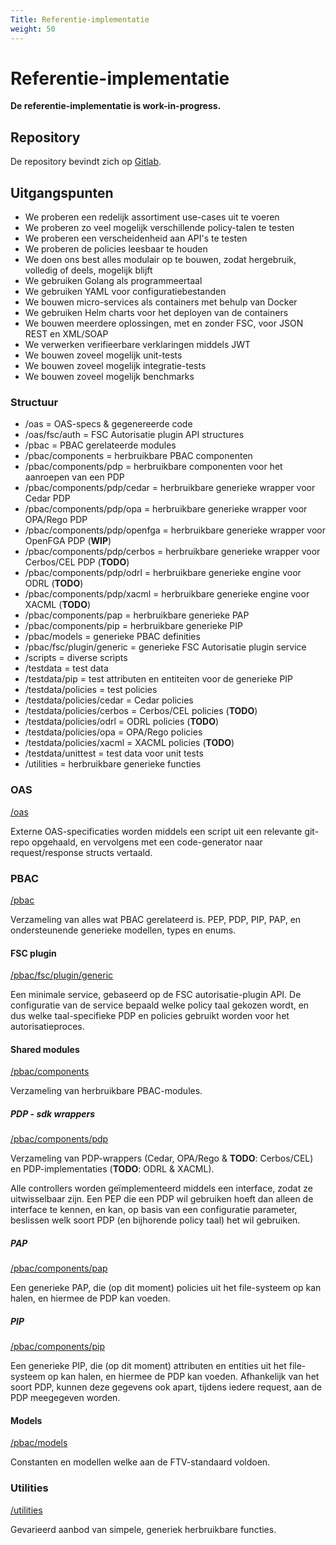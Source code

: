 ```yaml
---
Title: Referentie-implementatie
weight: 50
---
```


# Referentie-implementatie

**De referentie-implementatie is work-in-progress.**

## Repository

De repository bevindt zich op [Gitlab](https://gitlab.com/digilab.overheid.nl/ecosystem/ftv/ftv-implementatie).

## Uitgangspunten

- We proberen een redelijk assortiment use-cases uit te voeren
- We proberen zo veel mogelijk verschillende policy-talen te testen
- We proberen een verscheidenheid aan API's te testen
- We proberen de policies leesbaar te houden
- We doen ons best alles modulair op te bouwen, zodat hergebruik, volledig of deels, mogelijk blijft
- We gebruiken Golang als programmeertaal
- We gebruiken YAML voor configuratiebestanden
- We bouwen micro-services als containers met behulp van Docker
- We gebruiken Helm charts voor het deployen van de containers
- We bouwen meerdere oplossingen, met en zonder FSC, voor JSON REST en XML/SOAP
- We verwerken verifieerbare verklaringen middels JWT
- We bouwen zoveel mogelijk unit-tests
- We bouwen zoveel mogelijk integratie-tests
- We bouwen zoveel mogelijk benchmarks

### Structuur

- /oas = OAS-specs & gegenereerde code
- /oas/fsc/auth = FSC Autorisatie plugin API structures
- /pbac = PBAC gerelateerde modules
- /pbac/components = herbruikbare PBAC componenten
- /pbac/components/pdp = herbruikbare componenten voor het aanroepen van een PDP
- /pbac/components/pdp/cedar = herbruikbare generieke wrapper voor Cedar PDP
- /pbac/components/pdp/opa = herbruikbare generieke wrapper voor OPA/Rego PDP
- /pbac/components/pdp/openfga = herbruikbare generieke wrapper voor OpenFGA PDP (**WIP**)
- /pbac/components/pdp/cerbos = herbruikbare generieke wrapper voor Cerbos/CEL PDP (**TODO**)
- /pbac/components/pdp/odrl = herbruikbare generieke engine voor ODRL (**TODO**)
- /pbac/components/pdp/xacml = herbruikbare generieke engine voor XACML (**TODO**)
- /pbac/components/pap = herbruikbare generieke PAP
- /pbac/components/pip = herbruikbare generieke PIP
- /pbac/models = generieke PBAC definities
- /pbac/fsc/plugin/generic = generieke FSC Autorisatie plugin service
- /scripts = diverse scripts
- /testdata = test data
- /testdata/pip = test attributen en entiteiten voor de generieke PIP
- /testdata/policies = test policies
- /testdata/policies/cedar = Cedar policies
- /testdata/policies/cerbos = Cerbos/CEL policies (**TODO**)
- /testdata/policies/odrl = ODRL policies (**TODO**)
- /testdata/policies/opa = OPA/Rego policies
- /testdata/policies/xacml = XACML policies (**TODO**)
- /testdata/unittest = test data voor unit tests
- /utilities = herbruikbare generieke functies

### OAS
[/oas](https://gitlab.com/digilab.overheid.nl/ecosystem/ftv/ftv-implementatie/-/tree/main/oas?ref_type=heads)

Externe OAS-specificaties worden middels een script uit een relevante git-repo opgehaald,
en vervolgens met een code-generator naar request/response structs vertaald.

### PBAC
[/pbac](https://gitlab.com/digilab.overheid.nl/ecosystem/ftv/ftv-implementatie/-/tree/main/pbac?ref_type=heads)

Verzameling van alles wat PBAC gerelateerd is.
PEP, PDP, PIP, PAP, en ondersteunende generieke modellen, types en enums.

#### FSC plugin
[/pbac/fsc/plugin/generic](https://gitlab.com/digilab.overheid.nl/ecosystem/ftv/ftv-implementatie/-/tree/main/pbac/fsc/plugin/generic?ref_type=heads)

Een minimale service, gebaseerd op de FSC autorisatie-plugin API.
De configuratie van de service bepaald welke policy taal gekozen wordt,
en dus welke taal-specifieke PDP en policies gebruikt worden voor het autorisatieproces.

#### Shared modules
[/pbac/components](https://gitlab.com/digilab.overheid.nl/ecosystem/ftv/ftv-implementatie/-/tree/main/pbac/components?ref_type=heads)

Verzameling van herbruikbare PBAC-modules.

##### PDP - sdk wrappers
[/pbac/components/pdp](https://gitlab.com/digilab.overheid.nl/ecosystem/ftv/ftv-implementatie/-/tree/main/pbac/components/pdp?ref_type=heads)

Verzameling van PDP-wrappers (Cedar, OPA/Rego & **TODO**: Cerbos/CEL) en PDP-implementaties (**TODO**: ODRL & XACML).

Alle controllers worden geïmplementeerd middels een interface, zodat ze uitwisselbaar zijn.
Een PEP die een PDP wil gebruiken hoeft dan alleen de interface te kennen, en kan, op basis van een configuratie parameter,
beslissen welk soort PDP (en bijhorende policy taal) het wil gebruiken.

##### PAP
[/pbac/components/pap](https://gitlab.com/digilab.overheid.nl/ecosystem/ftv/ftv-implementatie/-/tree/main/pbac/components/pap?ref_type=heads)

Een generieke PAP, die (op dit moment) policies uit het file-systeem op kan halen, en hiermee de PDP kan voeden. 

##### PIP
[/pbac/components/pip](https://gitlab.com/digilab.overheid.nl/ecosystem/ftv/ftv-implementatie/-/tree/main/pbac/components/pip?ref_type=heads)

Een generieke PIP, die (op dit moment) attributen en entities uit het file-systeem op kan halen, en hiermee de PDP kan voeden.
Afhankelijk van het soort PDP, kunnen deze gegevens ook apart, tijdens iedere request, aan de PDP meegegeven worden.

#### Models
[/pbac/models](https://gitlab.com/digilab.overheid.nl/ecosystem/ftv/ftv-implementatie/-/tree/main/pbac/models?ref_type=heads)

Constanten en modellen welke aan de FTV-standaard voldoen.

### Utilities
[/utilities](https://gitlab.com/digilab.overheid.nl/ecosystem/ftv/ftv-implementatie/-/tree/main/utilities?ref_type=heads)

Gevarieerd aanbod van simpele, generiek herbruikbare functies.
